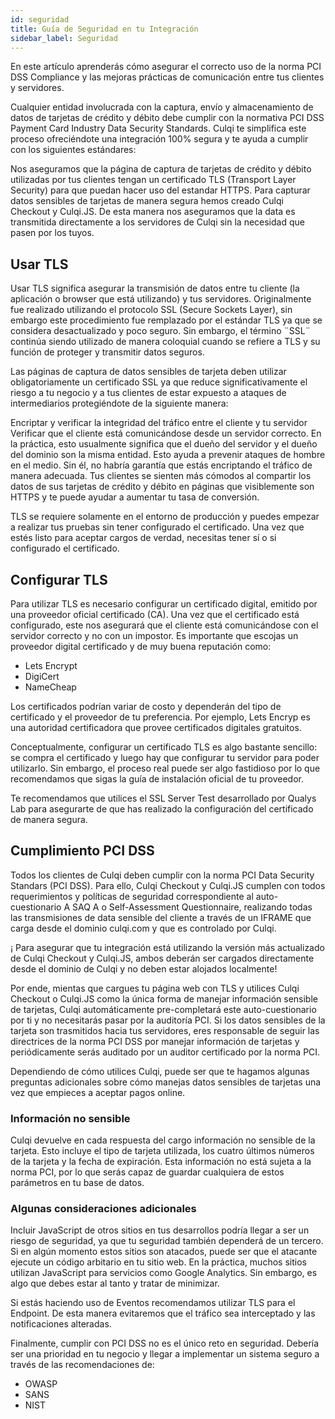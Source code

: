 ```yaml
---
id: seguridad
title: Guía de Seguridad en tu Integración
sidebar_label: Seguridad
---
```


En este artículo aprenderás cómo asegurar el correcto uso de la norma PCI DSS Compliance y las mejoras prácticas de comunicación entre tus clientes y servidores.

Cualquier entidad involucrada con la captura, envío y almacenamiento de datos de tarjetas de crédito y débito debe cumplir con la normativa PCI DSS Payment Card Industry Data Security Standards. Culqi te simplifica este proceso ofreciéndote una integración 100% segura y te ayuda a cumplir con los siguientes estándares:

Nos aseguramos que la página de captura de tarjetas de crédito y débito utilizadas por tus clientes tengan un certificado TLS (Transport Layer Security) para que puedan hacer uso del estandar HTTPS.
Para capturar datos sensibles de tarjetas de manera segura hemos creado Culqi Checkout y Culqi.JS. De esta manera nos aseguramos que la data es transmitida directamente a los servidores de Culqi sin la necesidad que pasen por los tuyos.

## Usar TLS

Usar TLS significa asegurar la transmisión de datos entre tu cliente (la aplicación o browser que está utilizando) y tus servidores. Originalmente fue realizado utilizando el protocolo SSL (Secure Sockets Layer), sin embargo este procedimiento fue remplazado por el estándar TLS ya que se considera desactualizado y poco seguro. Sin embargo, el término ¨SSL¨ continúa siendo utilizado de manera coloquial cuando se refiere a TLS y su función de proteger y transmitir datos seguros.

Las páginas de captura de datos sensibles de tarjeta deben utilizar obligatoriamente un certificado SSL ya que reduce significativamente el riesgo a tu negocio y a tus clientes de estar expuesto a ataques de intermediarios protegiéndote de la siguiente manera:

Encriptar y verificar la integridad del tráfico entre el cliente y tu servidor
Verificar que el cliente está comunicándose desde un servidor correcto. En la práctica, esto usualmente significa que el dueño del servidor y el dueño del dominio son la misma entidad. Esto ayuda a prevenir ataques de hombre en el medio. Sin él, no habría garantía que estás encriptando el tráfico de manera adecuada.
Tus clientes se sienten más cómodos al compartir los datos de sus tarjetas de crédito y débito en páginas que visiblemente son HTTPS y te puede ayudar a aumentar tu tasa de conversión.

TLS se requiere solamente en el entorno de producción y puedes empezar a realizar tus pruebas sin tener configurado el certificado. Una vez que estés listo para aceptar cargos de verdad, necesitas tener sí o si configurado el certificado.

## Configurar TLS

Para utilizar TLS es necesario configurar un certificado digital, emitido por una proveedor oficial certificado (CA). Una vez que el certificado está configurado, este nos asegurará que el cliente está comunicándose con el servidor correcto y no con un impostor. Es importante que escojas un proveedor digital certificado y de muy buena reputación como:

- Lets Encrypt
- DigiCert
- NameCheap

Los certificados podrían variar de costo y dependerán del tipo de certificado y el proveedor de tu preferencia. Por ejemplo, Lets Encryp es una autoridad certificadora que provee certificados digitales gratuitos.

Conceptualmente, configurar un certificado TLS es algo bastante sencillo: se compra el certificado y luego hay que configurar tu servidor para poder utilizarlo. Sin embargo, el proceso real puede ser algo fastidioso por lo que recomendamos que sigas la guía de instalación oficial de tu proveedor.

Te recomendamos que utilices el SSL Server Test desarrollado por Qualys Lab para asegurarte de que has realizado la configuración del certificado de manera segura.

## Cumplimiento PCI DSS

Todos los clientes de Culqi deben cumplir con la norma PCI Data Security Standars (PCI DSS). Para ello, Culqi Checkout y Culqi.JS cumplen con todos requerimientos y políticas de seguridad correspondiente al auto-cuestionario A SAQ A o Self-Assessment Questionnaire, realizando todas las transmisiones de data sensible del cliente a través de un IFRAME que carga desde el dominio culqi.com y que es controlado por Culqi.

¡ Para asegurar que tu integración está utilizando la versión más actualizado de Culqi Checkout y Culqi.JS, ambos deberán ser cargados directamente desde el dominio de Culqi y no deben estar alojados localmente!

Por ende, mientas que cargues tu página web con TLS y utilices Culqi Checkout o Culqi.JS como la única forma de manejar información sensible de tarjetas, Culqi automáticamente pre-completará este auto-cuestionario por ti y no necesitarás pasar por la auditoría PCI. Si los datos sensibles de la tarjeta son trasmitidos hacia tus servidores, eres responsable de seguir las directrices de la norma PCI DSS por manejar información de tarjetas y periódicamente serás auditado por un auditor certificado por la norma PCI.

Dependiendo de cómo utilices Culqi, puede ser que te hagamos algunas preguntas adicionales sobre cómo manejas datos sensibles de tarjetas una vez que empieces a aceptar pagos online.

### Información no sensible

Culqi devuelve en cada respuesta del cargo información no sensible de la tarjeta. Esto incluye el tipo de tarjeta utilizada, los cuatro últimos números de la tarjeta y la fecha de expiración. Esta información no está sujeta a la norma PCI, por lo que serás capaz de guardar cualquiera de estos parámetros en tu base de datos.

### Algunas consideraciones adicionales

Incluir JavaScript de otros sitios en tus desarrollos podría llegar a ser un riesgo de seguridad, ya que tu seguridad también dependerá de un tercero. Si en algún momento estos sitios son atacados, puede ser que el atacante ejecute un código arbitario en tu sitio web. En la práctica, muchos sitios utilizan JavaScript para servicios como Google Analytics. Sin embargo, es algo que debes estar al tanto y tratar de minimizar.

Si estás haciendo uso de Eventos recomendamos utilizar TLS para el Endpoint. De esta manera evitaremos que el tráfico sea interceptado y las notificaciones alteradas.

Finalmente, cumplir con PCI DSS no es el único reto en seguridad. Debería ser una prioridad en tu negocio y llegar a implementar un sistema seguro a través de las recomendaciones de:

- OWASP
- SANS
- NIST